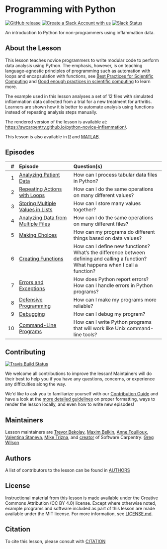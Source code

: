 # Programming with Python

[![GitHub release][shields_release]][swc_py_releases]
[![Create a Slack Account with us][create_slack_svg]][slack_heroky_invite]
[![Slack Status][slack_channel_status]][slack_channel_url]

An introduction to Python for non-programmers using inflammation data.

## About the Lesson

This lesson teaches novice programmers to write modular code to perform data analysis
using Python. The emphasis, however, is on teaching language-agnostic principles of
programming such as automation with loops and encapsulation with functions,
see [Best Practices for Scientific Computing][best-practices] and
[Good enough practices in scientific computing][good-practices] to learn more.

The example used in this lesson analyses a set of 12 files with simulated inflammation
data collected from a trial for a new treatment for arthritis. Learners are shown
how it is better to automate analysis using functions instead of repeating analysis
steps manually.

The rendered version of the lesson is available at:
<https://swcarpentry.github.io/python-novice-inflammation/>.

This lesson is also available in [R][R] and [MATLAB][MATLAB].

## Episodes

| # |  Episode | Question(s) |
|--:|:---------|:------------|
| 1 | [Analyzing Patient Data](http://swcarpentry.github.io/python-novice-inflammation/01-numpy/index.html) | How can I process tabular data files in Python? |
| 2 | [Repeating Actions with Loops](http://swcarpentry.github.io/python-novice-inflammation/02-loop/index.html) | How can I do the same operations on many different values? |
| 3 | [Storing Multiple Values in Lists](http://swcarpentry.github.io/python-novice-inflammation/03-lists/index.html) | How can I store many values together? |
| 4 | [Analyzing Data from Multiple Files](http://swcarpentry.github.io/python-novice-inflammation/04-files/index.html) | How can I do the same operations on many different files? |
| 5 | [Making Choices](http://swcarpentry.github.io/python-novice-inflammation/05-cond/index.html) | How can my programs do different things based on data values? |
| 6 | [Creating Functions](http://swcarpentry.github.io/python-novice-inflammation/06-func/index.html) | How can I define new functions?<br>What’s the difference between defining and calling a function?<br>What happens when I call a function? |
| 7 | [Errors and Exceptions](http://swcarpentry.github.io/python-novice-inflammation/07-errors/index.html) | How does Python report errors?<br>How can I handle errors in Python programs? |
| 8 | [Defensive Programming](http://swcarpentry.github.io/python-novice-inflammation/08-defensive/index.html) | How can I make my programs more reliable? |
| 9 | [Debugging](http://swcarpentry.github.io/python-novice-inflammation/09-debugging/index.html) | How can I debug my program? |
|10 | [Command-Line Programs](http://swcarpentry.github.io/python-novice-inflammation/10-cmdline/index.html) | How can I write Python programs that will work like Unix command-line tools? |


## Contributing
[![Travis Build Status][travis_svg]][travis_url]

We welcome all contributions to improve the lesson!
Maintainers will do their best to help you if you have any questions, concerns,
or experience any difficulties along the way.

We'd like to ask you to familiarize yourself with our [Contribution Guide](CONTRIBUTING.md)
and have a look at the [more detailed guidelines][lesson-example] on proper formatting,
ways to render the lesson locally, and even how to write new episodes!

## Maintainers

Lesson maintainers are [Trevor Bekolay][trevor_bekolay], [Maxim Belkin][maxim_belkin],
[Anne Fouilloux][anne_fouilloux], [Valentina Staneva][valentina_staneva],
[Mike Trizna][mike_trizna], and [creator][swc_history] of Software Carpentry:
[Greg Wilson][greg_wilson]

## Authors
A list of contributors to the lesson can be found in [AUTHORS](AUTHORS)

## License
Instructional material from this lesson is made available under the Creative
Commons Attribution (CC BY 4.0) license. Except where otherwise noted, example
programs and software included as part of this lesson are made available under
the MIT license. For more information, see [LICENSE.md](LICENSE.md).

## Citation
To cite this lesson, please consult with [CITATION](CITATION)

[lesson-example]: https://carpentries.github.io/lesson-example
[anne_fouilloux]: https://github.com/annefou
[maxim_belkin]: https://github.com/maxim-belkin
[mike_trizna]: https://github.com/MikeTrizna
[trevor_bekolay]: http://software-carpentry.org/team/#bekolay_trevor
[valentina_staneva]: http://software-carpentry.org/team/#staneva_valentina
[greg_wilson]: https://github.com/gvwilson
[swc_history]: https://software-carpentry.org/scf/history/
[best-practices]: http://journals.plos.org/plosbiology/article?id=10.1371/journal.pbio.1001745
[good-practices]: http://journals.plos.org/ploscompbiol/article?id=10.1371/journal.pcbi.1005510
[R]: https://github.com/swcarpentry/r-novice-inflammation
[MATLAB]: https://github.com/swcarpentry/matlab-novice-inflammation
[shields_release]: https://img.shields.io/github/release/swcarpentry/python-novice-inflammation.svg
[swc_py_releases]: https://github.com/swcarpentry/python-novice-inflammation/releases
[create_slack_svg]: https://img.shields.io/badge/Create_Slack_Account-The_Carpentries-071159.svg
[slack_heroky_invite]: https://swc-slack-invite.herokuapp.com
[slack_channel_status]: https://img.shields.io/badge/Slack_Channel-swc--py--inflammation-E01563.svg
[slack_channel_url]: https://swcarpentry.slack.com/messages/C9Y0L6MF0
[travis_svg]: https://travis-ci.org/swcarpentry/python-novice-inflammation.svg?branch=gh-pages
[travis_url]: https://travis-ci.org/swcarpentry/python-novice-inflammation
